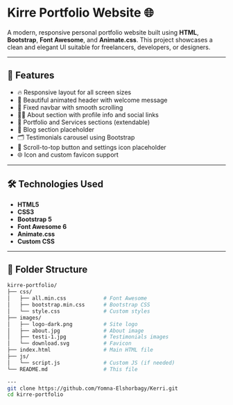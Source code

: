  # Kirre Portfolio Website 🌐

A modern, responsive personal portfolio website built using **HTML**, **Bootstrap**, **Font Awesome**, and **Animate.css**. This project showcases a clean and elegant UI suitable for freelancers, developers, or designers.

---

## 🚀 Features

- 🔥 Responsive layout for all screen sizes
- 🎨 Beautiful animated header with welcome message
- 🔧 Fixed navbar with smooth scrolling
- 🧑‍💼 About section with profile info and social links
- 💼 Portfolio and Services sections (extendable)
- 📝 Blog section placeholder
- 🗂 Testimonials carousel using Bootstrap
- 🎯 Scroll-to-top button and settings icon placeholder
- 🌐 Icon and custom favicon support

---

## 🛠 Technologies Used

- **HTML5**
- **CSS3**
- **Bootstrap 5**
- **Font Awesome 6**
- **Animate.css**
- **Custom CSS**

---

## 📁 Folder Structure

```bash
kirre-portfolio/
├── css/
│   ├── all.min.css            # Font Awesome
│   ├── bootstrap.min.css      # Bootstrap CSS
│   └── style.css              # Custom styles
├── images/
│   ├── logo-dark.png          # Site logo
│   ├── about.jpg              # About image
│   ├── testi-1.jpg            # Testimonials images
│   └── download.svg           # Favicon
├── index.html                 # Main HTML file
├── js/
│   └── script.js              # Custom JS (if needed)
└── README.md                  # This file

---
git clone https://github.com/Yomna-Elshorbagy/Kerri.git
cd kirre-portfolio
